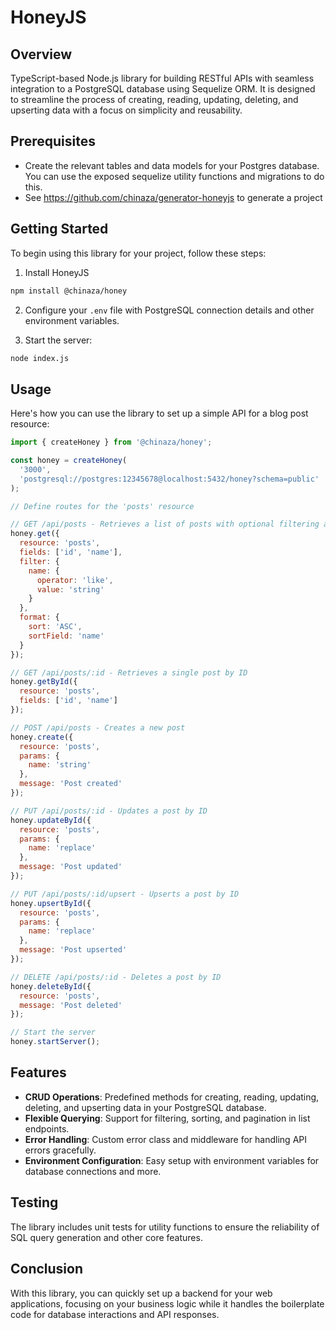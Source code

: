 # HoneyJS

## Overview

TypeScript-based Node.js library for building RESTful APIs with seamless integration to a PostgreSQL database using Sequelize ORM. It is designed to streamline the process of creating, reading, updating, deleting, and upserting data with a focus on simplicity and reusability.

## Prerequisites

- Create the relevant tables and data models for your Postgres database. You can use the exposed sequelize utility functions and migrations to do this.
- See https://github.com/chinaza/generator-honeyjs to generate a project

## Getting Started

To begin using this library for your project, follow these steps:

1. Install HoneyJS

```bash
npm install @chinaza/honey
```

2. Configure your `.env` file with PostgreSQL connection details and other environment variables.

3. Start the server:

```bash
node index.js
```

## Usage

Here's how you can use the library to set up a simple API for a blog post resource:

```javascript
import { createHoney } from '@chinaza/honey';

const honey = createHoney(
  '3000',
  'postgresql://postgres:12345678@localhost:5432/honey?schema=public'
);

// Define routes for the 'posts' resource

// GET /api/posts - Retrieves a list of posts with optional filtering and sorting
honey.get({
  resource: 'posts',
  fields: ['id', 'name'],
  filter: {
    name: {
      operator: 'like',
      value: 'string'
    }
  },
  format: {
    sort: 'ASC',
    sortField: 'name'
  }
});

// GET /api/posts/:id - Retrieves a single post by ID
honey.getById({
  resource: 'posts',
  fields: ['id', 'name']
});

// POST /api/posts - Creates a new post
honey.create({
  resource: 'posts',
  params: {
    name: 'string'
  },
  message: 'Post created'
});

// PUT /api/posts/:id - Updates a post by ID
honey.updateById({
  resource: 'posts',
  params: {
    name: 'replace'
  },
  message: 'Post updated'
});

// PUT /api/posts/:id/upsert - Upserts a post by ID
honey.upsertById({
  resource: 'posts',
  params: {
    name: 'replace'
  },
  message: 'Post upserted'
});

// DELETE /api/posts/:id - Deletes a post by ID
honey.deleteById({
  resource: 'posts',
  message: 'Post deleted'
});

// Start the server
honey.startServer();
```

## Features

- **CRUD Operations**: Predefined methods for creating, reading, updating, deleting, and upserting data in your PostgreSQL database.
- **Flexible Querying**: Support for filtering, sorting, and pagination in list endpoints.
- **Error Handling**: Custom error class and middleware for handling API errors gracefully.
- **Environment Configuration**: Easy setup with environment variables for database connections and more.

## Testing

The library includes unit tests for utility functions to ensure the reliability of SQL query generation and other core features.

## Conclusion

With this library, you can quickly set up a backend for your web applications, focusing on your business logic while it handles the boilerplate code for database interactions and API responses.
